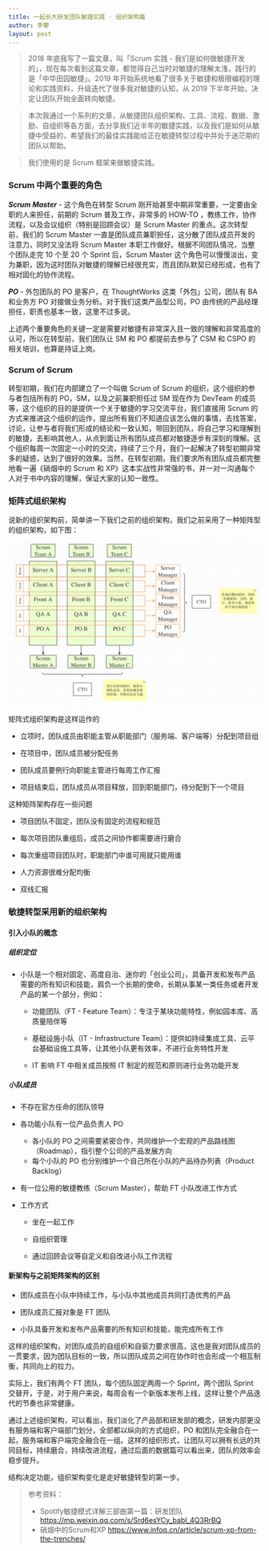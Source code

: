 ```yaml
---
title: 一起长大研发团队敏捷实践 - 组织架构篇
author: 李攀
layout: post
---
```


> 2018 年底我写了一篇文章，叫「Scrum 实践 - 我们是如何做敏捷开发的」，现在每次看到这篇文章，都觉得自己当时对敏捷的理解太浅，践行的是「中华田园敏捷」。2019 年开始系统地看了很多关于敏捷和极限编程的理论和实践资料，升级迭代了很多我对敏捷的认知，从 2019 下半年开始，决定让团队开始全面转向敏捷。

> 本次我通过一个系列的文章，从敏捷团队组织架构、工具、流程、数据、激励、自组织等各方面，去分享我们近半年的敏捷实践，以及我们是如何从敏捷中受益的，希望我们的最佳实践能给正在敏捷转型过程中并处于迷茫期的团队以帮助。

> 我们使用的是 Scrum 框架来做敏捷实践。


### Scrum 中两个重要的角色

***Scrum Master*** - 这个角色在转型 Scrum 刚开始甚至中期非常重要，一定要由全职的人来担任，前期的 Scrum 普及工作，非常多的 HOW-TO ，教练工作，协作流程，以及会议组织（特别是回顾会议）是 Scrum Master 的重点。这次转型前，我们的 Scrum Master 一直是团队成员兼职担任，这分散了团队成员开发的注意力，同时又没法将 Scrum Master 本职工作做好。根据不同团队情况，当整个团队走完 10 个至 20 个 Sprint 后，Scrum Master 这个角色可以慢慢淡出，变为兼职，因为这时团队对敏捷的理解已经很充实，而且团队默契已经形成，也有了相对固化的协作流程。

***PO*** - 外包团队的 PO 是客户，在 ThoughtWorks 这类「外包」公司，团队有 BA 和业务方 PO 对接做业务分析。对于我们这类产品型公司，PO 由传统的产品经理担任，职责也基本一致，这里不过多说。

上述两个重要角色的关键一定是需要对敏捷有非常深入且一致的理解和非常高度的认可，所以在转型前，我们团队让 SM 和 PO 都提前去参与了 CSM 和 CSPO 的相关培训，也算是持证上岗。

### Scrum of Scrum

转型初期，我们在内部建立了一个叫做 Scrum of Scrum 的组织，这个组织的参与者包括所有的 PO，SM，以及之前兼职担任过 SM 现在作为 DevTeam 的成员等，这个组织的目的是提供一个关于敏捷的学习交流平台，我们直接用 Scrum 的方式来推进这个组织的运作，提出所有我们不知道应该怎么做的事情，去找答案，讨论，让参与者将我们形成的结论和一致认知，带回到团队，将自己学习和理解到的敏捷，去影响其他人，从点到面让所有团队成员都对敏捷逐步有深刻的理解。这个组织每周一次固定一小时的交流，持续了三个月，我们一起解决了转型初期非常多的疑惑，达到了很好的效果。当然，在转型初期，我们要求所有团队成员都完整地看一遍《硝烟中的 Scrum 和 XP》这本实战性非常强的书，并一对一沟通每个人对于书中内容的理解，保证大家的认知一致性。

### 矩阵式组织架构

说新的组织架构前，简单讲一下我们之前的组织架构，我们之前采用了一种矩阵型的组织架构，如下图：

![matrix-arch](https://raw.githubusercontent.com/iamlipan/iamlipan.github.io/master/img/2020-02-05-matrix-arch.png)

矩阵式组织架构是这样运作的

- 立项时，团队成员由职能主管从职能部门（服务端、客户端等）分配到项目组

- 在项目中，团队成员被分配任务

- 团队成员要例行向职能主管进行每周工作汇报

- 项目结束后，团队成员从项目释放，回到职能部门，待分配到下一个项目

这种矩阵架构存在一些问题

- 项目团队不固定，团队没有固定的流程和规范

- 每次项目团队重组后，成员之间协作都需要进行磨合

- 每次重组项目团队时，职能部门中谁可用就只能用谁

- 人力资源很难分配均衡

- 双线汇报

### 敏捷转型采用新的组织架构

#### 引入小队的概念

##### 组织定位

- 小队是一个相对固定、高度自治、迷你的「创业公司」，具备开发和发布产品需要的所有知识和技能，肩负一个长期的使命，长期从事某一类任务或者开发产品的某一个部分，例如：

  - 功能团队（FT - Feature Team）：专注于某块功能特性，例如园本库、高质量陪伴等

  - 基础设施小队（IT - Infrastructure Team）：提供如持续集成工具、云平台基础设施工具等，让其他小队更有效率，不进行业务特性开发

  - IT 影响 FT 中相关成员按照 IT 制定的规范和原则进行业务功能开发

##### 小队成员

- 不存在官方任命的团队领导

- 各功能小队有一位产品负责人 PO
  - 各小队的 PO 之间需要紧密合作，共同维护一个宏观的产品路线图（Roadmap），指引整个公司的产品发展方向
  - 每个小队的 PO 也分别维护一个自己所在小队的产品待办列表（Product Backlog）

- 有一位公用的敏捷教练（Scrum Master），帮助 FT 小队改进工作方式

- 工作方式

  - 坐在一起工作

  - 自组织管理

  - 通过回顾会议等自定义和自改进小队工作流程

#### 新架构与之前矩阵架构的区别

- 团队成员在小队中持续工作，与小队中其他成员共同打造优秀的产品

- 团队成员汇报对象是 FT 团队

- 小队具备开发和发布产品需要的所有知识和技能，能完成所有工作

这样的组织架构，对团队成员的自组织和自驱力要求很高，这也是我对团队成员的一贯要求，因为团队目标的一致，所以团队成员之间在协作时也会形成一个相互制衡，共同向上的拉力。

实际上，我们有两个 FT 团队，每个团队固定两周一个 Sprint，两个团队 Sprint 交替开，于是，对于用户来说，每周会有一个新版本发布上线，这样让整个产品迭代的节奏也非常健康。

通过上述组织架构，可以看出，我们淡化了产品部和研发部的概念，研发内部更没有服务端和客户端部门划分，全部都以纵向的方式组织，PO 和团队完全融合在一起，服务端和客户端完全融合在一组。这样的组织形式，让团队可以拥有长远的共同目标，持续磨合，持续改进流程，通过后面的数据篇可以看出来，团队的效率会稳步提升。

结构决定功能，组织架构变化是走好敏捷转型的第一步。



> 参考资料：
> - Spotify敏捷模式详解三部曲第一篇：研发团队 https://mp.weixin.qq.com/s/Srd6esYCy_babI_4Q3RrBQ
> - 硝烟中的Scrum和XP https://www.infoq.cn/article/scrum-xp-from-the-trenches/